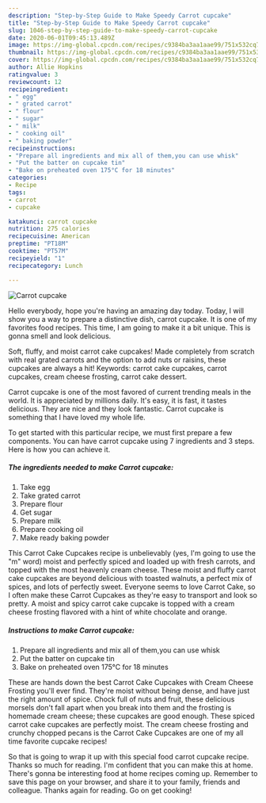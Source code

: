 ```yaml
---
description: "Step-by-Step Guide to Make Speedy Carrot cupcake"
title: "Step-by-Step Guide to Make Speedy Carrot cupcake"
slug: 1046-step-by-step-guide-to-make-speedy-carrot-cupcake
date: 2020-06-01T09:45:13.489Z
image: https://img-global.cpcdn.com/recipes/c9384ba3aa1aae99/751x532cq70/carrot-cupcake-recipe-main-photo.jpg
thumbnail: https://img-global.cpcdn.com/recipes/c9384ba3aa1aae99/751x532cq70/carrot-cupcake-recipe-main-photo.jpg
cover: https://img-global.cpcdn.com/recipes/c9384ba3aa1aae99/751x532cq70/carrot-cupcake-recipe-main-photo.jpg
author: Allie Hopkins
ratingvalue: 3
reviewcount: 12
recipeingredient:
- " egg"
- " grated carrot"
- " flour"
- " sugar"
- " milk"
- " cooking oil"
- " baking powder"
recipeinstructions:
- "Prepare all ingredients and mix all of them,you can use whisk"
- "Put the batter on cupcake tin"
- "Bake on preheated oven 175°C for 18 minutes"
categories:
- Recipe
tags:
- carrot
- cupcake

katakunci: carrot cupcake 
nutrition: 275 calories
recipecuisine: American
preptime: "PT18M"
cooktime: "PT57M"
recipeyield: "1"
recipecategory: Lunch

---
```



![Carrot cupcake](https://img-global.cpcdn.com/recipes/c9384ba3aa1aae99/751x532cq70/carrot-cupcake-recipe-main-photo.jpg)

Hello everybody, hope you're having an amazing day today. Today, I will show you a way to prepare a distinctive dish, carrot cupcake. It is one of my favorites food recipes. This time, I am going to make it a bit unique. This is gonna smell and look delicious.

Soft, fluffy, and moist carrot cake cupcakes! Made completely from scratch with real grated carrots and the option to add nuts or raisins, these cupcakes are always a hit! Keywords: carrot cake cupcakes, carrot cupcakes, cream cheese frosting, carrot cake dessert.

Carrot cupcake is one of the most favored of current trending meals in the world. It is appreciated by millions daily. It's easy, it is fast, it tastes delicious. They are nice and they look fantastic. Carrot cupcake is something that I have loved my whole life.


To get started with this particular recipe, we must first prepare a few components. You can have carrot cupcake using 7 ingredients and 3 steps. Here is how you can achieve it.

<!--inarticleads1-->

##### The ingredients needed to make Carrot cupcake:

1. Take  egg
1. Take  grated carrot
1. Prepare  flour
1. Get  sugar
1. Prepare  milk
1. Prepare  cooking oil
1. Make ready  baking powder


This Carrot Cake Cupcakes recipe is unbelievably (yes, I&#39;m going to use the &#34;m&#34; word) moist and perfectly spiced and loaded up with fresh carrots, and topped with the most heavenly cream cheese. These moist and fluffy carrot cake cupcakes are beyond delicious with toasted walnuts, a perfect mix of spices, and lots of perfectly sweet. Everyone seems to love Carrot Cake, so I often make these Carrot Cupcakes as they&#39;re easy to transport and look so pretty. A moist and spicy carrot cake cupcake is topped with a cream cheese frosting flavored with a hint of white chocolate and orange. 

<!--inarticleads2-->

##### Instructions to make Carrot cupcake:

1. Prepare all ingredients and mix all of them,you can use whisk
1. Put the batter on cupcake tin
1. Bake on preheated oven 175°C for 18 minutes


These are hands down the best Carrot Cake Cupcakes with Cream Cheese Frosting you&#39;ll ever find. They&#39;re moist without being dense, and have just the right amount of spice. Chock full of nuts and fruit, these delicious morsels don&#39;t fall apart when you break into them and the frosting is homemade cream cheese; these cupcakes are good enough. These spiced carrot cake cupcakes are perfectly moist. The cream cheese frosting and crunchy chopped pecans is the Carrot Cake Cupcakes are one of my all time favorite cupcake recipes! 

So that is going to wrap it up with this special food carrot cupcake recipe. Thanks so much for reading. I'm confident that you can make this at home. There's gonna be interesting food at home recipes coming up. Remember to save this page on your browser, and share it to your family, friends and colleague. Thanks again for reading. Go on get cooking!
